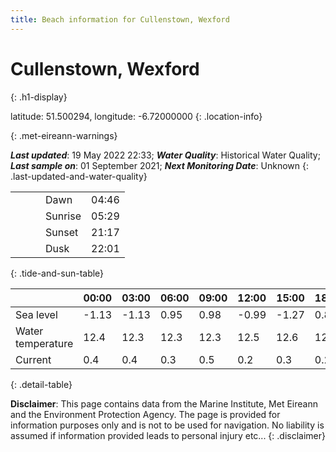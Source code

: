 ```yaml
---
title: Beach information for Cullenstown, Wexford
---
```

# Cullenstown, Wexford 
{: .h1-display}

latitude: 51.500294, longitude: -6.72000000
{: .location-info}


{: .met-eireann-warnings}

___Last updated___: 19 May 2022 22:33; ___Water Quality___: Historical Water Quality;
___Last sample on___: 01 September 2021; ___Next Monitoring Date___: Unknown
{: .last-updated-and-water-quality}

|   |   |   |   |   |
|---|---|---|---|---|
|   |   |   | Dawn  | 04:46 |
|   |   |   | Sunrise  | 05:29 |
|   |   |   | Sunset  | 21:17 |
|   |   |   | Dusk  | 22:01 |
{: .tide-and-sun-table}

<div></div>

| | 00:00 | 03:00 | 06:00 | 09:00 | 12:00 | 15:00 | 18:00 | 21:00 |
|---|---|---|---|---|---|---|---|---|
| Sea level | -1.13 | -1.13 | 0.95 | 0.98| -0.99 | -1.27 | 0.8 | 1.25 |
| Water temperature | 12.4 | 12.3 | 12.3 | 12.3 | 12.5 | 12.6 | 12.5 | 12.6 |
| Current | 0.4 | 0.4 | 0.3 | 0.5 | 0.2| 0.3 | 0.2 | 0.5 |
{: .detail-table}

__Disclaimer__: This page contains data from the Marine Institute,
Met Eireann and the Environment Protection Agency. The page is provided for
information purposes only and is not to be used for navigation. No liability
is assumed if information provided leads to personal injury etc...
{: .disclaimer}
